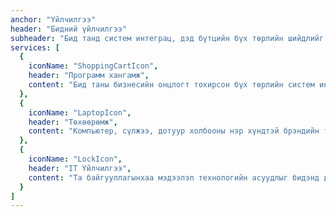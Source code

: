 ```yaml
---
anchor: "Үйлчилгээ"
header: "Бидний үйлчилгээ"
subheader: "Бид танд систем интеграц, дэд бүтцийн бүх төрлийн шийдлийг санал болгож байна."
services: [
  {
    iconName: "ShoppingCartIcon",
    header: "Программ хангамж",
    content: "Бид таны бизнесийн онцлогт тохирсон бүх төрлийн систем интеграцлал, программ хангамжийн шийдлийг санал болгоно."
  },
  {
    iconName: "LaptopIcon",
    header: "Төхөөрөмж",
    content: "Компьютер, сүлжээ, дотуур холбооны нэр хүндтэй брэндийн тоног төхөөрөмжийг албан ёсны эрхтэйгээр нийлүүлж, үйлдвэрлэгчийн баталгаат хугацаа олгоно."
  },
  {
    iconName: "LockIcon",
    header: "IT Үйлчилгээ",
    content: "Та байгууллагынхаа мэдээлэл технологийн асуудлыг бидэнд даатга"
  }
]
---
```

